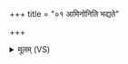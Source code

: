 +++
title = "०१ आमिनोनिति भद्यते"

+++
<details><summary>मूलम् (VS)</summary>

आमि॑नोनि॒ति भ॑द्यते ॥
</details>